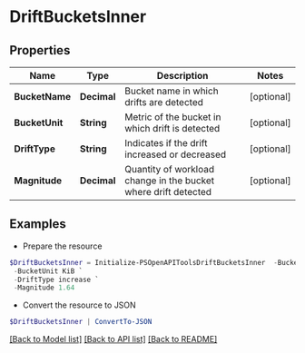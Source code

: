 # DriftBucketsInner
## Properties

Name | Type | Description | Notes
------------ | ------------- | ------------- | -------------
**BucketName** | **Decimal** | Bucket name in which drifts are detected | [optional] 
**BucketUnit** | **String** | Metric of the bucket in which drift is detected | [optional] 
**DriftType** | **String** | Indicates if the drift increased or decreased | [optional] 
**Magnitude** | **Decimal** | Quantity of workload change in the bucket where drift detected | [optional] 

## Examples

- Prepare the resource
```powershell
$DriftBucketsInner = Initialize-PSOpenAPIToolsDriftBucketsInner  -BucketName 128 `
 -BucketUnit KiB `
 -DriftType increase `
 -Magnitude 1.64
```

- Convert the resource to JSON
```powershell
$DriftBucketsInner | ConvertTo-JSON
```

[[Back to Model list]](../README.md#documentation-for-models) [[Back to API list]](../README.md#documentation-for-api-endpoints) [[Back to README]](../README.md)


